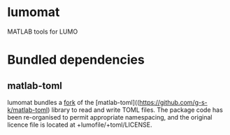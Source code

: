# lumomat
MATLAB tools for LUMO

# Bundled dependencies

## matlab-toml

lumomat bundles a [fork](https://github.com/gaetawoo/matlab-toml) of the [matlab-toml]((https://github.com/g-s-k/matlab-toml) library to read and write TOML files. The package code has been re-organised to permit appropriate namespacing, and the original licence file is located at +lumofile/+toml/LICENSE.